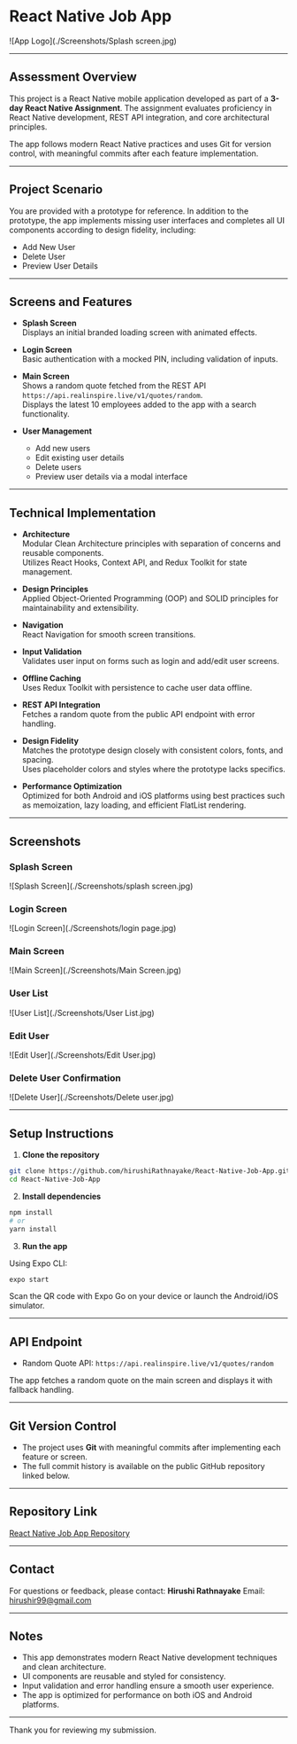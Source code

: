 
# React Native Job App

![App Logo](./Screenshots/Splash screen.jpg)

---

## Assessment Overview

This project is a React Native mobile application developed as part of a **3-day React Native Assignment**. The assignment evaluates proficiency in React Native development, REST API integration, and core architectural principles.

The app follows modern React Native practices and uses Git for version control, with meaningful commits after each feature implementation.

---

## Project Scenario

You are provided with a prototype for reference. In addition to the prototype, the app implements missing user interfaces and completes all UI components according to design fidelity, including:

- Add New User
- Delete User
- Preview User Details

---

## Screens and Features

- **Splash Screen**  
  Displays an initial branded loading screen with animated effects.

- **Login Screen**  
  Basic authentication with a mocked PIN, including validation of inputs.

- **Main Screen**  
  Shows a random quote fetched from the REST API `https://api.realinspire.live/v1/quotes/random`.  
  Displays the latest 10 employees added to the app with a search functionality.

- **User Management**  
  - Add new users  
  - Edit existing user details  
  - Delete users  
  - Preview user details via a modal interface  

---

## Technical Implementation

- **Architecture**  
  Modular Clean Architecture principles with separation of concerns and reusable components.  
  Utilizes React Hooks, Context API, and Redux Toolkit for state management.

- **Design Principles**  
  Applied Object-Oriented Programming (OOP) and SOLID principles for maintainability and extensibility.

- **Navigation**  
  React Navigation for smooth screen transitions.

- **Input Validation**  
  Validates user input on forms such as login and add/edit user screens.

- **Offline Caching**  
  Uses Redux Toolkit with persistence to cache user data offline.

- **REST API Integration**  
  Fetches a random quote from the public API endpoint with error handling.

- **Design Fidelity**  
  Matches the prototype design closely with consistent colors, fonts, and spacing.  
  Uses placeholder colors and styles where the prototype lacks specifics.

- **Performance Optimization**  
  Optimized for both Android and iOS platforms using best practices such as memoization, lazy loading, and efficient FlatList rendering.

---

## Screenshots

### Splash Screen  
![Splash Screen](./Screenshots/splash screen.jpg)

### Login Screen  
![Login Screen](./Screenshots/login page.jpg)

### Main Screen  
![Main Screen](./Screenshots/Main Screen.jpg)

### User List  
![User List](./Screenshots/User List.jpg)

### Edit User  
![Edit User](./Screenshots/Edit User.jpg)

### Delete User Confirmation  
![Delete User](./Screenshots/Delete user.jpg)

---

## Setup Instructions

1. **Clone the repository**

```bash
git clone https://github.com/hirushiRathnayake/React-Native-Job-App.git
cd React-Native-Job-App
```

2. **Install dependencies**

```bash
npm install
# or
yarn install
```

3. **Run the app**

Using Expo CLI:

```bash
expo start
```

Scan the QR code with Expo Go on your device or launch the Android/iOS simulator.

---

## API Endpoint

* Random Quote API:
  `https://api.realinspire.live/v1/quotes/random`

The app fetches a random quote on the main screen and displays it with fallback handling.

---

## Git Version Control

* The project uses **Git** with meaningful commits after implementing each feature or screen.
* The full commit history is available on the public GitHub repository linked below.

---

## Repository Link

[React Native Job App Repository](https://github.com/hirushiRathnayake/React-Native-Job-App)

---

## Contact

For questions or feedback, please contact:
**Hirushi Rathnayake**
Email: [hirushir99@gmail.com](mailto:hirushir99@gmail.com)

---

## Notes

* This app demonstrates modern React Native development techniques and clean architecture.
* UI components are reusable and styled for consistency.
* Input validation and error handling ensure a smooth user experience.
* The app is optimized for performance on both iOS and Android platforms.

---

Thank you for reviewing my submission.
